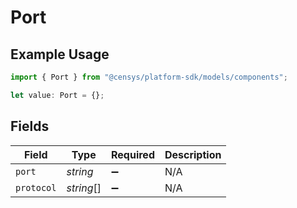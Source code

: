 # Port

## Example Usage

```typescript
import { Port } from "@censys/platform-sdk/models/components";

let value: Port = {};
```

## Fields

| Field              | Type               | Required           | Description        |
| ------------------ | ------------------ | ------------------ | ------------------ |
| `port`             | *string*           | :heavy_minus_sign: | N/A                |
| `protocol`         | *string*[]         | :heavy_minus_sign: | N/A                |